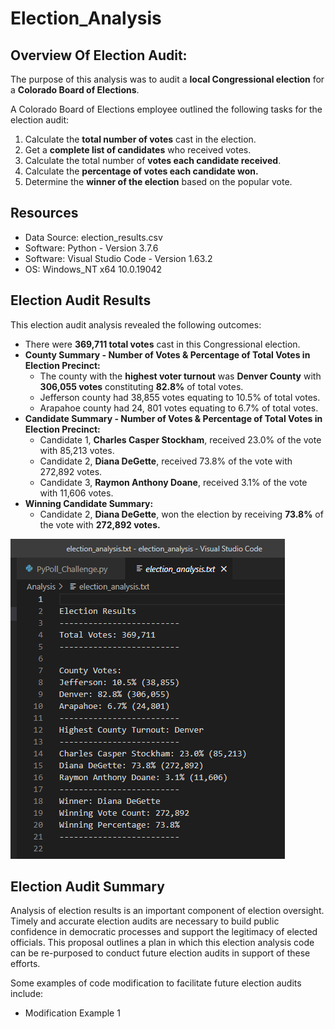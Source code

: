 # Election_Analysis

## Overview Of Election Audit: 
The purpose of this analysis was to audit a **local Congressional election** for a **Colorado Board of Elections**.  

A Colorado Board of Elections employee outlined the following tasks for the election audit: 

1. Calculate the **total number of votes** cast in the election. 
2. Get a **complete list of candidates** who received votes. 
3. Calculate the total number of **votes each candidate received**. 
4. Calculate the **percentage of votes each candidate won.** 
5. Determine the **winner of the election** based on the popular vote. 

## Resources
- Data Source: election_results.csv
- Software: Python - Version 3.7.6
- Software: Visual Studio Code - Version 1.63.2
- OS: Windows_NT x64 10.0.19042

## Election Audit Results
This election audit analysis revealed the following outcomes: 
- There were **369,711 total votes** cast in this Congressional election.
- **County Summary - Number of Votes & Percentage of Total Votes in Election Precinct:** 
  - The county with the **highest voter turnout** was **Denver County** with **306,055 votes** constituting **82.8%** of total votes.
  - Jefferson county had 38,855 votes equating to 10.5% of total votes.
  - Arapahoe county had 24, 801 votes equating to 6.7% of total votes. 
- **Candidate Summary - Number of Votes & Percentage of Total Votes in Election Precinct:** 
  - Candidate 1, **Charles Casper Stockham**, received 23.0% of the vote with 85,213 votes.  
  - Candidate 2, **Diana DeGette**, received 73.8% of the vote with 272,892 votes.
  - Candidate 3, **Raymon Anthony Doane**, received 3.1% of the vote with 11,606 votes.
- **Winning Candidate Summary:**
  - Candidate 2, **Diana DeGette**, won the election by receiving **73.8%** of the vote with **272,892 votes.**  

![PyPoll_Challenge.py_txt_file.png](Resources/PyPoll_Challenge.py_txt_file.png)

## Election Audit Summary
Analysis of election results is an important component of election oversight. Timely and accurate election audits are necessary to build public confidence in democratic processes and support the legitimacy of elected officials. This proposal outlines a plan in which this election analysis code can be re-purposed to conduct future election audits in support of these efforts.

Some examples of code modification to facilitate future election audits include: 
- Modification Example 1
